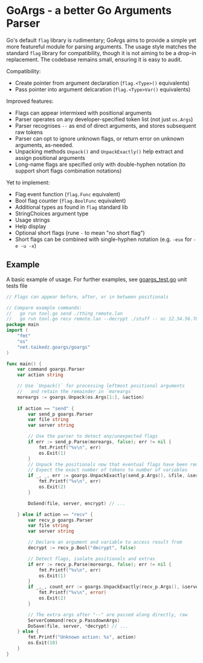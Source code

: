 # GoArgs - a better Go Arguments Parser

Go's default `flag` library is rudimentary; GoArgs aims to provide a simple yet more featureful module for parsing arguments.
The usage style matches the standard `flag` library for compatibility, though it is not aiming to be a drop-in replacement.
The codebase remains small, ensuring it is easy to audit.

Compatibility:

* Create pointer from argument declaration (`flag.<Type>()` equivalents)
* Pass pointer into argument delcaration (`flag.<Type>Var()` equivalents)

Improved features:

* Flags can appear intermixed with positional arguments
* Parser operates on any developer-specified token list (not just `os.Args`)
* Parser recognises `--` as end of direct arguments, and stores subsequent raw tokens
* Parser can opt to ignore unknown flags, or return error on unknown arguments, as-needed.
* Unpacking methods `Unpack()` and `UnpackExactly()` help extract and assign positional arguments
* Long-name flags are specified only with double-hyphen notation (to support short flags combination notations)

Yet to implement:

* Flag event function (`flag.Func` equivalent)
* Bool flag counter (`flag.BoolFunc` equivalent)
* Additional types as found in `flag` standard lib
* StringChoices argument type
* Usage strings
* Help display
* Optional short flags (rune `-` to mean "no short flag")
* Short flags can be combined with single-hyphen notation (e.g. `-eux` for `-e -u -x`)

## Example

A basic example of usage. For further examples, see [goargs_test.go](./goargs_test.go) unit tests file

```go
// Flags can appear before, after, or in between positionals

// Compare example commands:
//   go run tool.go send ./thing remote.lan
//   go run tool.go recv remote.lan --decrypt ./stuff -- nc 12.34.56.78 3000 "<" file.txt
package main
import (
    "fmt"
    "os"
    "net.taikedz.goargs/goargs"
)

func main() {
    var command goargs.Parser
    var action string

    // Use `Unpack()` for processing leftmost positional arguments
    //   and retain the remainder in `moreargs`
    moreargs := goargs.Unpack(os.Args[1:], &action)
    
    if action == "send" {
        var send_p goargs.Parser
        var file string
        var server string

        // Use the parser to detect any/unexpected flags
        if err := send_p.Parse(moreargs, false); err != nil {
            fmt.Printf("%v\n", err)
            os.Exit(1)
        }
        // Unpack the positionals now that eventual flags have been removed
        // Expect the exact number of tokens to number of variables
        if _, _, err := goargs.UnpackExactly(send_p.Args(), &file, &server); err != nil {
            fmt.Printf("%v\n", err)
            os.Exit(2)
        }

        DoSend(file, server, encrypt) // ...

    } else if action == "recv" {
        var recv_p goargs.Parser
        var file string
        var server string

        // Declare an argument and variable to access result from
        decrypt := recv_p.Bool("decrypt", false)

        // Detect flags, isolate positionals and extras
        if err := recv_p.Parse(moreargs, false); err != nil {
            fmt.Printf("%v\n", err)
            os.Exit(1)
        }
        if _,_, count_err := goargs.UnpackExactly(recv_p.Args(), &server, &file); count_err != nil {
            fmt.Printf("%v\n", error)
            os.Exit(2)
        }

        // The extra args after "--" are passed along directly, raw
        ServerCommand(recv_p.PassdownArgs)
        DoSave(file, server, *decrypt) // ...
    } else {
        fmt.Printf("Unknown action: %s", action)
        os.Exit(10)
    }
}
```


